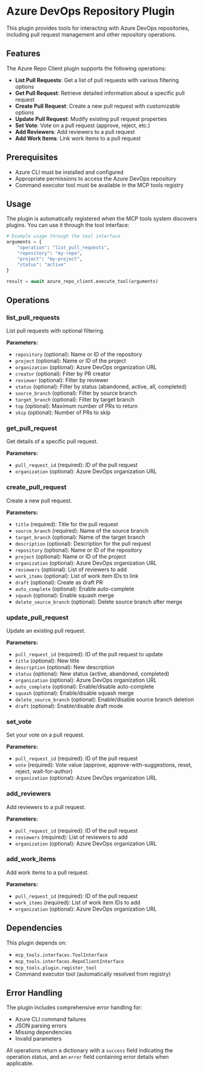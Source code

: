 # Azure DevOps Repository Plugin

This plugin provides tools for interacting with Azure DevOps repositories, including pull request management and other repository operations.

## Features

The Azure Repo Client plugin supports the following operations:

- **List Pull Requests**: Get a list of pull requests with various filtering options
- **Get Pull Request**: Retrieve detailed information about a specific pull request
- **Create Pull Request**: Create a new pull request with customizable options
- **Update Pull Request**: Modify existing pull request properties
- **Set Vote**: Vote on a pull request (approve, reject, etc.)
- **Add Reviewers**: Add reviewers to a pull request
- **Add Work Items**: Link work items to a pull request

## Prerequisites

- Azure CLI must be installed and configured
- Appropriate permissions to access the Azure DevOps repository
- Command executor tool must be available in the MCP tools registry

## Usage

The plugin is automatically registered when the MCP tools system discovers plugins. You can use it through the tool interface:

```python
# Example usage through the tool interface
arguments = {
    "operation": "list_pull_requests",
    "repository": "my-repo",
    "project": "my-project",
    "status": "active"
}

result = await azure_repo_client.execute_tool(arguments)
```

## Operations

### list_pull_requests
List pull requests with optional filtering.

**Parameters:**
- `repository` (optional): Name or ID of the repository
- `project` (optional): Name or ID of the project
- `organization` (optional): Azure DevOps organization URL
- `creator` (optional): Filter by PR creator
- `reviewer` (optional): Filter by reviewer
- `status` (optional): Filter by status (abandoned, active, all, completed)
- `source_branch` (optional): Filter by source branch
- `target_branch` (optional): Filter by target branch
- `top` (optional): Maximum number of PRs to return
- `skip` (optional): Number of PRs to skip

### get_pull_request
Get details of a specific pull request.

**Parameters:**
- `pull_request_id` (required): ID of the pull request
- `organization` (optional): Azure DevOps organization URL

### create_pull_request
Create a new pull request.

**Parameters:**
- `title` (required): Title for the pull request
- `source_branch` (required): Name of the source branch
- `target_branch` (optional): Name of the target branch
- `description` (optional): Description for the pull request
- `repository` (optional): Name or ID of the repository
- `project` (optional): Name or ID of the project
- `organization` (optional): Azure DevOps organization URL
- `reviewers` (optional): List of reviewers to add
- `work_items` (optional): List of work item IDs to link
- `draft` (optional): Create as draft PR
- `auto_complete` (optional): Enable auto-complete
- `squash` (optional): Enable squash merge
- `delete_source_branch` (optional): Delete source branch after merge

### update_pull_request
Update an existing pull request.

**Parameters:**
- `pull_request_id` (required): ID of the pull request to update
- `title` (optional): New title
- `description` (optional): New description
- `status` (optional): New status (active, abandoned, completed)
- `organization` (optional): Azure DevOps organization URL
- `auto_complete` (optional): Enable/disable auto-complete
- `squash` (optional): Enable/disable squash merge
- `delete_source_branch` (optional): Enable/disable source branch deletion
- `draft` (optional): Enable/disable draft mode

### set_vote
Set your vote on a pull request.

**Parameters:**
- `pull_request_id` (required): ID of the pull request
- `vote` (required): Vote value (approve, approve-with-suggestions, reset, reject, wait-for-author)
- `organization` (optional): Azure DevOps organization URL

### add_reviewers
Add reviewers to a pull request.

**Parameters:**
- `pull_request_id` (required): ID of the pull request
- `reviewers` (required): List of reviewers to add
- `organization` (optional): Azure DevOps organization URL

### add_work_items
Add work items to a pull request.

**Parameters:**
- `pull_request_id` (required): ID of the pull request
- `work_items` (required): List of work item IDs to add
- `organization` (optional): Azure DevOps organization URL

## Dependencies

This plugin depends on:
- `mcp_tools.interfaces.ToolInterface`
- `mcp_tools.interfaces.RepoClientInterface`
- `mcp_tools.plugin.register_tool`
- Command executor tool (automatically resolved from registry)

## Error Handling

The plugin includes comprehensive error handling for:
- Azure CLI command failures
- JSON parsing errors
- Missing dependencies
- Invalid parameters

All operations return a dictionary with a `success` field indicating the operation status, and an `error` field containing error details when applicable. 
